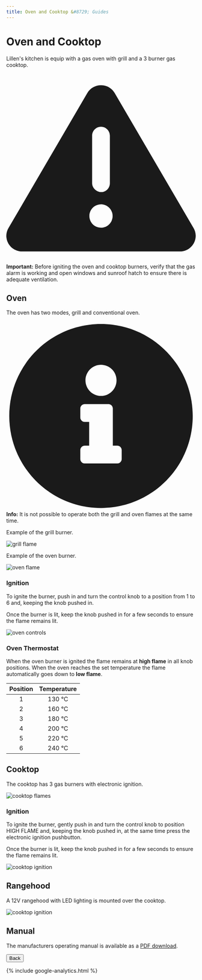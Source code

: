 ```yaml
---
title: Oven and Cooktop &#8729; Guides 
---
```


<link href="../styles/custom.css" rel="stylesheet" />
<link rel="stylesheet" href="https://cdn.jsdelivr.net/npm/bootstrap@4.6.1/dist/css/bootstrap.min.css" integrity="sha384-zCbKRCUGaJDkqS1kPbPd7TveP5iyJE0EjAuZQTgFLD2ylzuqKfdKlfG/eSrtxUkn" crossorigin="anonymous">

<style>
    td {
      text-align: center;
    }
</style>

# Oven and Cooktop
Lillen's kitchen is equip with a gas oven with grill and a 3 burner gas cooktop. 

<div class="alert alert-danger">
    <svg class="svg-inline--fa fa-triangle-exclamation fa-w-16" aria-hidden="true" focusable="false" data-prefix="fas" data-icon="triangle-exclamation" role="img" xmlns="http://www.w3.org/2000/svg" viewBox="0 0 512 512"><path fill="currentColor" d="M506.3 417l-213.3-364c-16.33-28-57.54-28-73.98 0l-213.2 364C-10.59 444.9 9.849 480 42.74 480h426.6C502.1 480 522.6 445 506.3 417zM232 168c0-13.25 10.75-24 24-24S280 154.8 280 168v128c0 13.25-10.75 24-23.1 24S232 309.3 232 296V168zM256 416c-17.36 0-31.44-14.08-31.44-31.44c0-17.36 14.07-31.44 31.44-31.44s31.44 14.08 31.44 31.44C287.4 401.9 273.4 416 256 416z"/></svg>  
    <strong>Important:</strong> Before igniting the oven and cooktop burners, verify that the gas alarm is working and open windows and sunroof hatch 
to ensure there is adequate ventilation.
</div>


## Oven
The oven has two modes, grill and conventional oven.

<div class="alert alert-info">
    <svg class="svg-inline--fa fa-info-circle fa-w-16" aria-hidden="true" focusable="false" data-prefix="fas" data-icon="info-circle" role="img" xmlns="http://www.w3.org/2000/svg" viewBox="0 0 512 512" data-fa-i2svg=""><path fill="currentColor" d="M256 8C119.043 8 8 119.083 8 256c0 136.997 111.043 248 248 248s248-111.003 248-248C504 119.083 392.957 8 256 8zm0 110c23.196 0 42 18.804 42 42s-18.804 42-42 42-42-18.804-42-42 18.804-42 42-42zm56 254c0 6.627-5.373 12-12 12h-88c-6.627 0-12-5.373-12-12v-24c0-6.627 5.373-12 12-12h12v-64h-12c-6.627 0-12-5.373-12-12v-24c0-6.627 5.373-12 12-12h64c6.627 0 12 5.373 12 12v100h12c6.627 0 12 5.373 12 12v24z"></path></svg>
    <strong>Info:</strong> It is not possible to operate both the grill and oven flames at the same time. 
</div>

Example of the grill burner.

![grill flame](images/oven-and-cooktop-oven-grill-flame.jpg)

Example of the oven burner.

![oven flame](images/oven-and-cooktop-oven-oven-flame.jpg)


### Ignition
To ignite the burner, push in and turn the control knob to a position from 1 to 6 and, keeping the knob pushed
in. 

Once the burner is lit, keep the knob pushed in for a few seconds to ensure the flame remains lit.

![oven controls](images/oven-and-cooktop-oven-controls.jpg)

### Oven Thermostat
When the oven burner is ignited the flame remains at **high flame** in all knob positions. When the oven reaches
the set temperature the flame automatically goes down to **low flame**.

<table>
    <thead>
        <tr>
            <th>Position</th>
            <th>Temperature</th>
        </tr>
    </thead>
    <tbody>
        <tr>
            <td>1</td>
            <td>130 &#8451;</td>
        </tr>
        <tr>
            <td>2</td>
            <td>160 &#8451;</td>
        </tr>
        <tr>
            <td>3</td>
            <td>180 &#8451;</td>
        </tr>
        <tr>
            <td>4</td>
            <td>200 &#8451;</td>
        </tr>
        <tr>
            <td>5</td>
            <td>220 &#8451;</td>
        </tr>
        <tr>
            <td>6</td>
            <td>240 &#8451;</td>
        </tr>
    </tbody>
</table>

## Cooktop
The cooktop has 3 gas burners with electronic ignition.

![cooktop flames](images/oven-and-cooktop-cooktop-flames.jpg)

### Ignition
To ignite the burner, gently push in and turn the control knob to position HIGH FLAME and, keeping the knob
pushed in, at the same time press the electronic ignition pushbutton. 

Once the burner is lit, keep the knob pushed in for a few seconds to ensure the flame remains lit.

![cooktop ignition](images/oven-and-cooktop-cooktop-ignition.jpg)


## Rangehood
A 12V rangehood with LED lighting is mounted over the cooktop.

![cooktop ignition](images/oven-and-cooktop-rangehood.jpg)


## Manual
The manufacturers operating manual is available as a [PDF download](/docs/oven-and-cooktop.pdf). 

<a href="/#guides"><button class="nav-button"><i class="arrow arrow-left"></i> Back</button></a>

{% include google-analytics.html %}